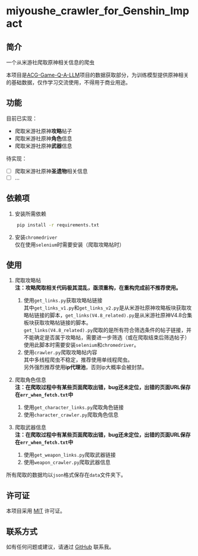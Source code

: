 # miyoushe_crawler_for_Genshin_Impact

## 简介
一个从米游社爬取原神相关信息的爬虫  

本项目是[ACG-Game-Q-A-LLM](https://github.com/Whale-Dolphin/ACG-Game-Q-A-LLM)项目的数据获取部分，为训练模型提供原神相关的基础数据，仅作学习交流使用，不得用于商业用途。

## 功能
目前已实现：
- 爬取米游社原神**攻略**帖子
- 爬取米游社原神**角色**信息
- 爬取米游社原神**武器**信息

待实现：  
- [ ] 爬取米游社原神**圣遗物**相关信息  
- [ ] ...

## 依赖项
1. 安装所需依赖
```bash
    pip install -r requirements.txt
```
2. 安装`chromedriver`  
    仅在使用`selenium`时需要安装（爬取攻略帖时）

## 使用
1. 爬取攻略帖  
    **注：攻略爬取相关代码极其混乱，亟须重构，在重构完成前不推荐使用。**
   1. 使用`get_links.py`获取攻略帖链接  
   其中`get_links_v1.py`和`get_links_v2.py`是从米游社原神攻略板块获取攻略帖链接的脚本，`get_links(V4.8_related).py`是从米游社原神V4.8合集板块获取攻略帖链接的脚本。  
   `get_links(V4.8_related).py`爬取的是所有符合筛选条件的帖子链接，并不能确定是否属于攻略帖，需要进一步筛选（或在爬取结束后筛选帖子）  
    使用此脚本时需要安装`selenium`和`chromedriver`。
   2. 使用`crawler.py`爬取攻略帖内容  
   其中多线程爬虫不稳定，推荐使用单线程爬虫。  
   另外强烈推荐使用**ip代理池**，否则ip大概率会被封禁。

2. 爬取角色信息  
    **注：在爬取过程中有某些页面爬取出错，bug还未定位，出错的页面URL保存在`err_when_fetch.txt`中**
   1. 使用`get_character_links.py`爬取角色链接
   2. 使用`character_crawler.py`爬取角色信息  

3. 爬取武器信息  
    **注：在爬取过程中有某些页面爬取出错，bug还未定位，出错的页面URL保存在`err_when_fetch.txt`中** 
   1. 使用`get_weapon_links.py`爬取武器链接
   2. 使用`weapon_crawler.py`爬取武器信息

所有爬取的数据均以`json`格式保存在`data`文件夹下。

## 许可证
本项目采用 [MIT](https://github.com/sundowner00/miyoushe_crawler_for_Genshin_Impact/blob/main/LICENSE) 许可证。

## 联系方式
如有任何问题或建议，请通过 [GitHub](https://github.com/sundowner00) 联系我。
